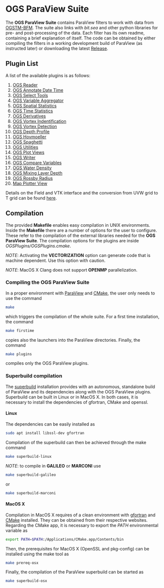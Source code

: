 # OGS ParaView Suite

The **OGS ParaView Suite** contains ParaView filters to work with data from [OGSTM-BFM](http://marine.copernicus.eu/services-portfolio/access-to-products/). The suite also links with *bit.sea* and other python libraries for pre- and post-processing of the data. Each filter has its own readme, containing a brief explanation of itself. The code can be obtained by either compiling the filters in a working development build of ParaView (as instructed later) or downloading the latest [Release](https://github.com/inogs/OGSParaviewSuite/releases).

## Plugin List

A list of the available plugins is as follows:
1. [OGS Reader](https://github.com/inogs/OGSParaviewSuite/tree/master/OGSPlugins/OGSReader)
2. [OGS Annotate Date Time](https://github.com/inogs/OGSParaviewSuite/tree/master/OGSPlugins/OGSAnnotateDateTime)
3. [OGS Select Tools](https://github.com/inogs/OGSParaviewSuite/tree/master/OGSPlugins/OGSSelectTools)
4. [OGS Variable Aggregator](https://github.com/inogs/OGSParaviewSuite/tree/master/OGSPlugins/OGSVariableAggregator)
5. [OGS Spatial Statistics](https://github.com/inogs/OGSParaviewSuite/tree/master/OGSPlugins/OGSSpatialStatistics)
6. [OGS Time Statistics](https://github.com/inogs/OGSParaviewSuite/tree/master/OGSPlugins/OGSTimeStatistics)
7. [OGS Derivatives](https://github.com/inogs/OGSParaviewSuite/tree/master/OGSPlugins/OGSDerivatives)
8. [OGS Vortex Indentification](https://github.com/inogs/OGSParaviewSuite/tree/master/OGSPlugins/OGSVortexIdentification)
9. [OGS Vortex Detection](https://github.com/inogs/OGSParaviewSuite/tree/master/OGSPlugins/OGSVortexDetection)
10. [OGS Depth Profile](https://github.com/inogs/OGSParaviewSuite/tree/master/OGSPlugins/OGSDepthProfile)
11. [OGS Hovmoeller](https://github.com/inogs/OGSParaviewSuite/tree/master/OGSPlugins/OGSHovmoeller)
12. [OGS Spaghetti](https://github.com/inogs/OGSParaviewSuite/tree/master/OGSPlugins/OGSSpaghetti)
13. [OGS Utilities](https://github.com/inogs/OGSParaviewSuite/tree/master/OGSPlugins/OGSUtils)
14. [OGS Plot Views](https://github.com/inogs/OGSParaviewSuite/tree/master/OGSPlugins/OGSPlotViews)
15. [OGS Writer](https://github.com/inogs/OGSParaviewSuite/tree/master/OGSPlugins/OGSWriter)
16. [OGS Compare Variables](https://github.com/inogs/OGSParaviewSuite/tree/master/OGSPlugins/OGSCompareVariables)
17. [OGS Water Density](https://github.com/inogs/OGSParaviewSuite/tree/master/OGSPlugins/OGSDensity)
18. [OGS Mixing Layer Depth](https://github.com/inogs/OGSParaviewSuite/tree/master/OGSPlugins/OGSMixingLayerDepth)
19. [OGS Rossby Radius](https://github.com/inogs/OGSParaviewSuite/tree/master/OGSPlugins/OGSRossbyRadius)
20. [Map Plotter View](https://github.com/inogs/OGSParaviewSuite/tree/master/OGSPlugins/MapPlotterView)

Details on the Field and VTK interface and the conversion from UVW grid to T grid can be found [here](https://github.com/inogs/OGSParaviewSuite/tree/master/OGSPlugins/_utils).

## Compilation

The provided **Makefile** enables easy compilation in UNIX environments. Inside the **Makefile** there are a number of options for the user to configure. These refer to the compilation of the external libraries needed for the **OGS ParaView Suite**. The compilation options for the plugins are inside *OGSPlugins/OGSPlugins.cmake*.

_NOTE_: Activating the **VECTORIZATION** option can generate code that is machine dependent. Use this option with caution.

_NOTE_: MacOS X Clang does not support **OPENMP** parallelization. 

### Compiling the OGS ParaView Suite

In a proper environment with [ParaView](https://www.paraview.org/download/) and [CMake](https://cmake.org/download/), the user only needs to use the command
```bash
make
```
which triggers the compilation of the whole suite. For a first time installation, the command 
```bash
make firstime
```
copies also the launchers into the ParaView directories. Finally, the command 
```bash
make plugins
```
compiles only the OGS ParaView plugins. 

### Superbuild compilation

The [superbuild](https://gitlab.kitware.com/paraview/paraview-superbuild/) installation provides with an autonomous, standalone build of ParaView and its dependencies along with the OGS ParaView plugins. Superbuild can be built in Linux or in MacOS X. In both cases, it is necessary to install the dependencies of gfortran, CMake and openssl.

#### Linux

The dependencies can be easily installed as
```bash
sudo apt install libssl-dev gfortran
```
Compilation of the superbuild can then be achieved through the make command
```bash
make superbuild-linux
```
_NOTE_: to compile in **GALILEO** or **MARCONI** use
```bash
make superbuild-galileo
```
or
```bash
make superbuild-marconi
```

#### MacOS X

Compilation in MacOS X requires of a clean environment with [gfortran](https://github.com/fxcoudert/gfortran-for-macOS/releases) and [CMake](https://cmake.org/download/) installed. They can be obtained from their respective websites. Regarding the CMake app, it is necessary to export the _PATH_ environmental variable as
```bash
export PATH=$PATH:/Applications/CMake.app/Contents/bin
```
Then, the prerequisites for MacOS X (OpenSSL and pkg-config) can be installed using the make tool as
```bash
make prereq-osx
```
Finally, the compilation of the ParaView superbuild can be started as
```bash
make superbuild-osx
```
